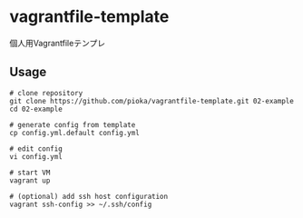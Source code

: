 # vagrantfile-template
個人用Vagrantfileテンプレ

## Usage
```
# clone repository
git clone https://github.com/pioka/vagrantfile-template.git 02-example
cd 02-example

# generate config from template
cp config.yml.default config.yml

# edit config
vi config.yml

# start VM
vagrant up

# (optional) add ssh host configuration
vagrant ssh-config >> ~/.ssh/config
```
